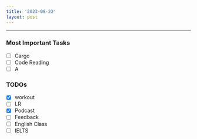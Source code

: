 ```yaml
---
title: '2023-08-22'
layout: post
---
```


---

### Most Important Tasks

- [ ] Cargo
- [ ] Code Reading
- [ ] A

### TODOs

- [x] workout
- [ ] LR
- [x] Podcast
- [ ] Feedback
- [ ] English Class
- [ ] IELTS
